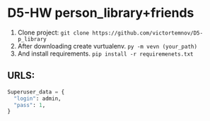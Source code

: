# D5-HW person_library+friends

1. Clone project: `git clone https://github.com/victortemnov/D5-p_library`
2. After downloading create vurtualenv. `py -m vevn (your_path)`
3. And install requirements. `pip install -r requiremenets.txt`

## URLS:



```py
Superuser_data = {
  "login": admin,
  "pass": 1,
}
```
